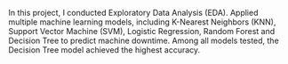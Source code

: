 In this project, I conducted Exploratory Data Analysis (EDA).
Applied multiple machine learning models, including K-Nearest Neighbors (KNN),  Support Vector Machine (SVM), Logistic Regression, Random Forest and Decision Tree to predict machine downtime. 
Among all models tested, the Decision Tree model achieved the highest accuracy.
